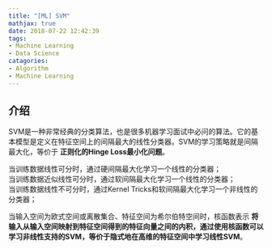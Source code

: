 ```yaml
---
title: "[ML] SVM"
mathjax: true
date: 2018-07-22 12:42:39
tags:
- Machine Learning
- Data Science
catagories:
- Algorithm
- Machine Learning
---
```

## 介绍
SVM是一种非常经典的分类算法，也是很多机器学习面试中必问的算法。它的基本模型是定义在特征空间上的间隔最大的线性分类器。SVM的学习策略就是间隔最大化，等价于 __正则化的Hinge Loss最小化问题__。

当训练数据线性可分时，通过硬间隔最大化学习一个线性的分类器；  
当训练数据近似线性可分时，通过软间隔最大化学习一个线性的分类器；  
当训练数据线性不可分时，通过Kernel Tricks和软间隔最大化学习一个非线性的分类器；

当输入空间为欧式空间或离散集合、特征空间为希尔伯特空间时，核函数表示 __将输入从输入空间映射到特征空间得到的特征向量之间的内积，通过使用核函数可以学习非线性支持的SVM，等价于隐式地在高维的特征空间中学习线性SVM__。

